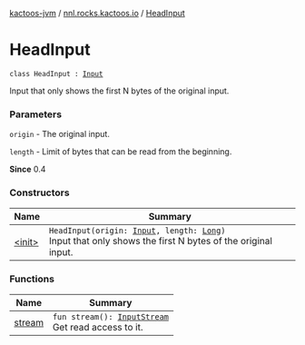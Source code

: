 [kactoos-jvm](../../index.md) / [nnl.rocks.kactoos.io](../index.md) / [HeadInput](./index.md)

# HeadInput

`class HeadInput : `[`Input`](../../nnl.rocks.kactoos/-input/index.md)

Input that only shows the first N bytes of the original input.

### Parameters

`origin` - The original input.

`length` - Limit of bytes that can be read from the beginning.

**Since**
0.4

### Constructors

| Name | Summary |
|---|---|
| [&lt;init&gt;](-init-.md) | `HeadInput(origin: `[`Input`](../../nnl.rocks.kactoos/-input/index.md)`, length: `[`Long`](https://kotlinlang.org/api/latest/jvm/stdlib/kotlin/-long/index.html)`)`<br>Input that only shows the first N bytes of the original input. |

### Functions

| Name | Summary |
|---|---|
| [stream](stream.md) | `fun stream(): `[`InputStream`](http://docs.oracle.com/javase/8/docs/api/java/io/InputStream.html)<br>Get read access to it. |
